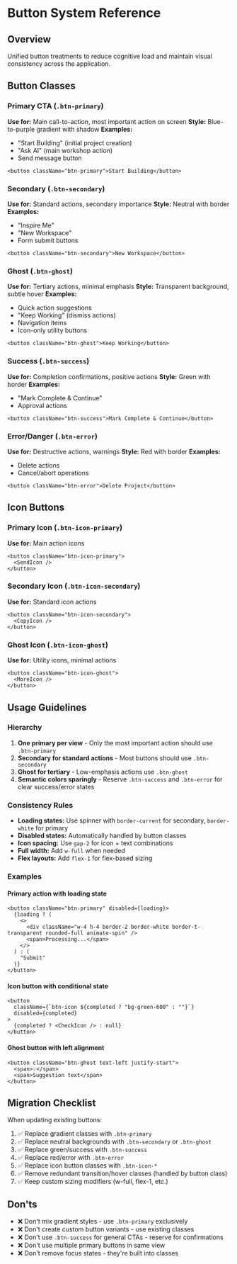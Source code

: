# Button System Reference

## Overview

Unified button treatments to reduce cognitive load and maintain visual consistency across the application.

## Button Classes

### Primary CTA (`.btn-primary`)

**Use for:** Main call-to-action, most important action on screen
**Style:** Blue-to-purple gradient with shadow
**Examples:**

- "Start Building" (initial project creation)
- "Ask AI" (main workshop action)
- Send message button

```tsx
<button className="btn-primary">Start Building</button>
```

### Secondary (`.btn-secondary`)

**Use for:** Standard actions, secondary importance
**Style:** Neutral with border
**Examples:**

- "Inspire Me"
- "New Workspace"
- Form submit buttons

```tsx
<button className="btn-secondary">New Workspace</button>
```

### Ghost (`.btn-ghost`)

**Use for:** Tertiary actions, minimal emphasis
**Style:** Transparent background, subtle hover
**Examples:**

- Quick action suggestions
- "Keep Working" (dismiss actions)
- Navigation items
- Icon-only utility buttons

```tsx
<button className="btn-ghost">Keep Working</button>
```

### Success (`.btn-success`)

**Use for:** Completion confirmations, positive actions
**Style:** Green with border
**Examples:**

- "Mark Complete & Continue"
- Approval actions

```tsx
<button className="btn-success">Mark Complete & Continue</button>
```

### Error/Danger (`.btn-error`)

**Use for:** Destructive actions, warnings
**Style:** Red with border
**Examples:**

- Delete actions
- Cancel/abort operations

```tsx
<button className="btn-error">Delete Project</button>
```

## Icon Buttons

### Primary Icon (`.btn-icon-primary`)

**Use for:** Main action icons

```tsx
<button className="btn-icon-primary">
  <SendIcon />
</button>
```

### Secondary Icon (`.btn-icon-secondary`)

**Use for:** Standard icon actions

```tsx
<button className="btn-icon-secondary">
  <CopyIcon />
</button>
```

### Ghost Icon (`.btn-icon-ghost`)

**Use for:** Utility icons, minimal actions

```tsx
<button className="btn-icon-ghost">
  <MoreIcon />
</button>
```

## Usage Guidelines

### Hierarchy

1. **One primary per view** - Only the most important action should use `.btn-primary`
2. **Secondary for standard actions** - Most buttons should use `.btn-secondary`
3. **Ghost for tertiary** - Low-emphasis actions use `.btn-ghost`
4. **Semantic colors sparingly** - Reserve `.btn-success` and `.btn-error` for clear success/error states

### Consistency Rules

- **Loading states:** Use spinner with `border-current` for secondary, `border-white` for primary
- **Disabled states:** Automatically handled by button classes
- **Icon spacing:** Use `gap-2` for icon + text combinations
- **Full width:** Add `w-full` when needed
- **Flex layouts:** Add `flex-1` for flex-based sizing

### Examples

#### Primary action with loading state

```tsx
<button className="btn-primary" disabled={loading}>
  {loading ? (
    <>
      <div className="w-4 h-4 border-2 border-white border-t-transparent rounded-full animate-spin" />
      <span>Processing...</span>
    </>
  ) : (
    "Submit"
  )}
</button>
```

#### Icon button with conditional state

```tsx
<button
  className={`btn-icon ${completed ? "bg-green-600" : ""}`}
  disabled={completed}
>
  {completed ? <CheckIcon /> : null}
</button>
```

#### Ghost button with left alignment

```tsx
<button className="btn-ghost text-left justify-start">
  <span>💡</span>
  <span>Suggestion text</span>
</button>
```

## Migration Checklist

When updating existing buttons:

1. ✅ Replace gradient classes with `.btn-primary`
2. ✅ Replace neutral backgrounds with `.btn-secondary` or `.btn-ghost`
3. ✅ Replace green/success with `.btn-success`
4. ✅ Replace red/error with `.btn-error`
5. ✅ Replace icon button classes with `.btn-icon-*`
6. ✅ Remove redundant transition/hover classes (handled by button class)
7. ✅ Keep custom sizing modifiers (w-full, flex-1, etc.)

## Don'ts

- ❌ Don't mix gradient styles - use `.btn-primary` exclusively
- ❌ Don't create custom button variants - use existing classes
- ❌ Don't use `.btn-success` for general CTAs - reserve for confirmations
- ❌ Don't use multiple primary buttons in same view
- ❌ Don't remove focus states - they're built into classes

